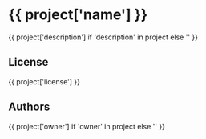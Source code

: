 # {{ project['name'] }}

{{ project['description'] if 'description' in project else '' }}

## License

{{ project['license'] }}

## Authors

{{ project['owner'] if 'owner' in project else '' }}
